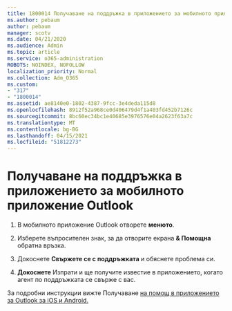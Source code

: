 ```yaml
---
title: 1800014 Получаване на поддръжка в приложението за мобилното приложение Outlook
ms.author: pebaum
author: pebaum
manager: scotv
ms.date: 04/21/2020
ms.audience: Admin
ms.topic: article
ms.service: o365-administration
ROBOTS: NOINDEX, NOFOLLOW
localization_priority: Normal
ms.collection: Adm_O365
ms.custom:
- "317"
- "1800014"
ms.assetid: ae8140e0-1802-4387-9fcc-3e4deda115d8
ms.openlocfilehash: 8912f52a968ce0d406479d4f1a403fd452b7126c
ms.sourcegitcommit: 8bc60ec34bc1e40685e3976576e04a2623f63a7c
ms.translationtype: MT
ms.contentlocale: bg-BG
ms.lasthandoff: 04/15/2021
ms.locfileid: "51812273"
---
```

# <a name="get-in-app-support-for-the-outlook-mobile-app"></a>Получаване на поддръжка в приложението за мобилното приложение Outlook

1. В мобилното приложение Outlook отворете **менюто**.

2. Изберете въпросителен знак, за да отворите екрана **&amp; Помощна** обратна връзка.

3. Докоснете **Свържете се с поддръжката** и обяснете проблема си.

4. **Докоснете** Изпрати и ще получите известие в приложението, когато агент по поддръжката се свърже с вас.

За подробни инструкции вижте Получаване [на помощ в приложението за Outlook за iOS и Android.](https://support.office.com/article/218a22d1-9fa5-4889-b689-de1c63493243.aspx#ID0EAABAAA=Contact_Support)
